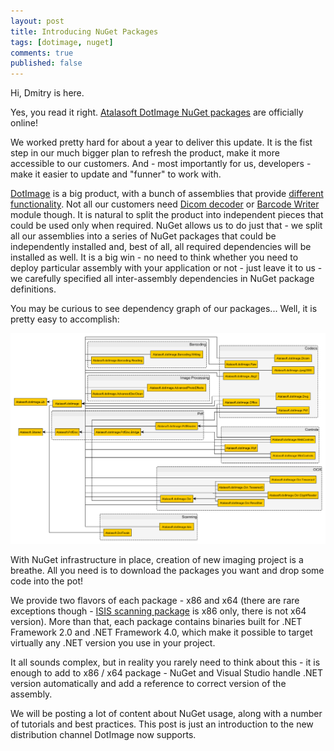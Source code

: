 ```yaml
---
layout: post
title: Introducing NuGet Packages
tags: [dotimage, nuget]
comments: true
published: false
---
```


Hi, Dmitry is here.

Yes, you read it right. [Atalasoft DotImage NuGet packages](https://www.nuget.org/profiles/Atalasoft)
are officially online!

We worked pretty hard for about a year to deliver this update. It is the fist step
in our much bigger plan to refresh the product, make it more accessible to our
customers. And - most importantly for us, developers - make it easier to update
and "funner" to work with.

[DotImage](https://www.atalasoft.com/Products/DotImage) is a big product,
with a bunch of assemblies that provide [different functionality](http://www.atalasoft.com/Technical-Details/net-technical).
Not all our customers need [Dicom decoder](http://www.atalasoft.com/Technical-Details/net-technical?s=35) or
[Barcode Writer](http://www.atalasoft.com/Technical-Details/net-technical?s=12) module though.
It is natural to split the product into independent pieces that could be used only when required.
NuGet allows us to do just that - we split all our assemblies into a series of
NuGet packages that could be independently installed and, best of all,
all required dependencies will be installed as well. It is a big win - no need
to think whether you need to deploy particular assembly with your application or not -
just leave it to us - we carefully specified all inter-assembly dependencies in
NuGet package definitions.

You may be curious to see dependency graph of our packages... Well, it is pretty easy
to accomplish:

![NuGet Package Dependencies](/assets/nuget_dependencies.png)

With NuGet infrastructure in place, creation of new imaging project is a breathe.
All you need is to download the packages you want and drop some code into the pot!

We provide two flavors of each package - x86 and x64 (there are rare exceptions though -
[ISIS scanning package](https://www.nuget.org/packages/Atalasoft.dotImage.Isis.x86/)
is x86 only, there is not x64 version). More than that, each package contains binaries
built for .NET Framework 2.0 and .NET Framework 4.0, which make it possible to target
virtually any .NET version you use in your project.

It all sounds complex, but in reality you rarely need to think about this - it is
enough to add to x86 / x64 package - NuGet and Visual Studio handle
.NET version automatically and add a reference to correct version of the assembly.

We will be posting a lot of content about NuGet usage, along with a number of tutorials
and best practices. This post is just an introduction to the new distribution channel
DotImage now supports.
